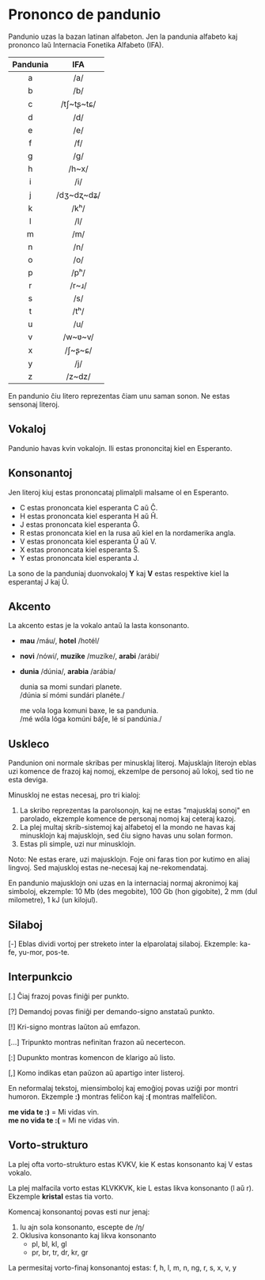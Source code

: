 # Prononco de pandunio

Pandunio uzas la bazan latinan alfabeton.
Jen la pandunia alfabeto
kaj prononco laŭ Internacia Fonetika Alfabeto (IFA).

| Pandunia | IFA     |
|:--------:|:-------:|
| a        | /a/     |
| b        | /b/     |
| c        | /tʃ~tʂ~tɕ/ |
| d        | /d/     |
| e        | /e/     |
| f        | /f/     |
| g        | /g/     |
| h        | /h~x/   |
| i        | /i/     |
| j        | /dʒ~dʐ~dʑ/ |
| k        | /kʰ/    |
| l        | /l/     |
| m        | /m/     |
| n        | /n/     |
| o        | /o/     |
| p        | /pʰ/    |
| r        | /r~ɹ/   |
| s        | /s/     |
| t        | /tʰ/    |
| u        | /u/     |
| v        | /w~ʋ~v/ |
| x        | /ʃ~ʂ~ɕ/ |
| y        | /j/     |
| z        | /z~dz/  |

En pandunio ĉiu litero reprezentas ĉiam unu saman sonon.
Ne estas sensonaj literoj.

## Vokaloj

Pandunio havas kvin vokalojn.
Ili estas prononcitaj kiel en Esperanto.


## Konsonantoj

Jen literoj kiuj estas prononcataj plimalpli malsame ol en Esperanto.

- C estas prononcata kiel esperanta C aŭ Ĉ.
- H estas prononcata kiel esperanta H aŭ Ĥ.
- J estas prononcata kiel esperanta Ĝ.
- R estas prononcata kiel en la rusa aŭ kiel en la nordamerika angla.
- V estas prononcata kiel esperanta Ŭ aŭ V.
- X estas prononcata kiel esperanta Ŝ.
- Y estas prononcata kiel esperanta J.

La sono de la panduniaj duonvokaloj **Y** kaj **V** estas respektive kiel la esperantaj J kaj Ŭ.

## Akcento

La akcento estas je la vokalo antaŭ la lasta konsonanto.

- **mau** /máu/, **hotel** /hotél/
- **novi** /nówi/, **muzike** /muzíke/, **arabi** /arábi/
- **dunia** /dúnia/, **arabia** /arábia/

     dunia sa momi sundari planete.  
    /dúnia sí mómi sundári planéte./

     me vola loga komuni baxe, le sa pandunia.  
    /mé wóla lóga komúni báʃe, lé sí pandúnia./


## Uskleco

Pandunion oni normale skribas per minusklaj literoj.  Majusklajn literojn eblas
uzi komence de frazoj kaj nomoj, ekzemlpe de personoj aŭ lokoj, sed tio ne esta
deviga.

Minuskloj ne estas necesaj, pro tri kialoj:

1. La skribo reprezentas la parolsonojn, kaj ne estas "majusklaj sonoj" en
   parolado, ekzemple komence de personaj nomoj kaj ceteraj kazoj.
2. La plej multaj skrib-sistemoj kaj alfabetoj el la mondo ne havas kaj
   minusklojn kaj majusklojn, sed ĉiu signo havas unu solan formon.
3. Estas pli simple, uzi nur minusklojn.

Noto: Ne estas erare, uzi majusklojn. Foje oni faras tion por kutimo en aliaj
lingvoj. Sed majuskloj estas ne-necesaj kaj ne-rekomendataj.

En pandunio majusklojn oni uzas en la internaciaj normaj akronimoj kaj
simboloj, ekzemple: 10 Mb (des megobite), 100 Gb (hon gigobite), 2 mm (dul
milometre), 1 kJ (un kilojul).

## Silaboj

[-] Eblas dividi vortoj per streketo inter la elparolataj silaboj. Ekzemple:
ka-fe, yu-mor, pos-te.

## Interpunkcio

[.] Ĉiaj frazoj povas finiĝi per punkto.

[?] Demandoj povas finiĝi per demando-signo anstataŭ punkto.

[!] Kri-signo montras laŭton aŭ emfazon.

[...] Tripunkto montras nefinitan frazon aŭ necertecon.

[:] Dupunkto montras komencon de klarigo aŭ listo.

[,] Komo indikas etan paŭzon aŭ apartigo inter listeroj.

En neformalaj tekstoj, miensimboloj kaj emoĝioj povas uziĝi por montri humoron.
Ekzemple **:)** montras feliĉon kaj **:(** montras malfeliĉon.

**me vida te :)**
= Mi vidas vin.  
**me no vida te :(**
= Mi ne vidas vin.


## Vorto-strukturo

La plej ofta vorto-strukturo estas KVKV, kie K estas konsonanto kaj V estas vokalo.

La plej malfacila vorto estas KLVKKVK, kie L estas likva konsonanto (l aŭ r).
Ekzemple **kristal** estas tia vorto.

Komencaj konsonantoj povas esti nur jenaj:

1. Iu ajn sola konsonanto, escepte de /ŋ/
2. Oklusiva konsonanto kaj likva konsonanto
    - pl, bl, kl, gl
    - pr, br, tr, dr, kr, gr

La permesitaj vorto-finaj konsonantoj estas:
f, h, l, m, n, ng, r, s, x, v, y


